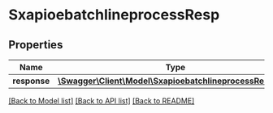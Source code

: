 # SxapioebatchlineprocessResp

## Properties
Name | Type | Description | Notes
------------ | ------------- | ------------- | -------------
**response** | [**\Swagger\Client\Model\SxapioebatchlineprocessResponse**](SxapioebatchlineprocessResponse.md) |  | [optional] 

[[Back to Model list]](../README.md#documentation-for-models) [[Back to API list]](../README.md#documentation-for-api-endpoints) [[Back to README]](../README.md)


